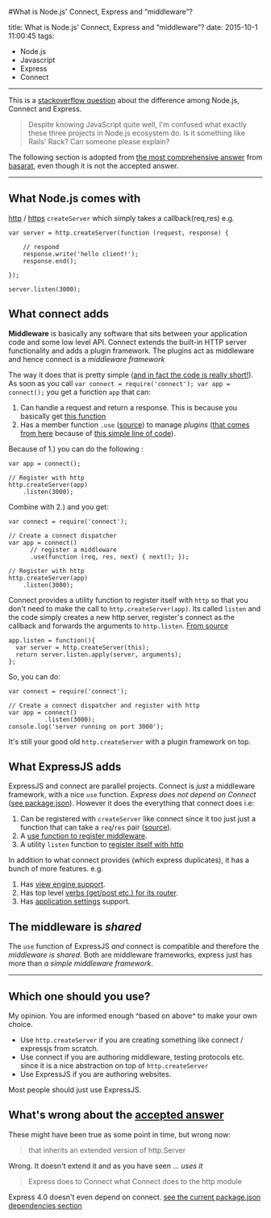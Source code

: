 #What is Node.js' Connect, Express and “middleware”?

title: What is Node.js' Connect, Express and “middleware”?
date: 2015-10-1 11:00:45
tags:
- Node.js
- Javascript
- Express
- Connect

---

This is a [stackoverflow question](http://stackoverflow.com/questions/5284340/what-is-node-js-connect-express-and-middleware) about the difference among Node.js, Connect and Express.
> Despite knowing JavaScript quite well, I'm confused what exactly these three projects in Node.js ecosystem do. Is it something like Rails' Rack? Can someone please explain?

The following section is adopted from [the most comprehensive answer](http://stackoverflow.com/a/23957864/3697757) from [basarat](http://stackoverflow.com/users/390330/basarat), even though it is not the accepted answer.
<!-- more -->


----------


What Node.js comes with
-----------------------
[http][1] / [https][2] `createServer` which simply takes a callback(req,res) e.g.

    var server = http.createServer(function (request, response) {

        // respond
        response.write('hello client!');
        response.end();

    });

    server.listen(3000);


What connect adds
-----------------
**Middleware** is basically any software that sits between your application code and some low level API. Connect extends the built-in HTTP server functionality and adds a plugin framework. The plugins act as middleware and hence connect is a *middleware framework*

The way it does that is pretty simple ([and in fact the code is really short!][3]). As soon as you call `var connect = require('connect'); var app = connect();` you get a function `app` that can:

 1.  Can handle a request and return a response. This is because you basically get [this function][4]
 2.  Has a member function `.use` ([source][7]) to manage *plugins* ([that comes from here][5] because of [this simple line of code][6]).

Because of 1.) you can do the following :

    var app = connect();

    // Register with http
    http.createServer(app)
        .listen(3000);

Combine with 2.) and you get:


    var connect = require('connect');

    // Create a connect dispatcher
    var app = connect()
          // register a middleware
          .use(function (req, res, next) { next(); });

    // Register with http
    http.createServer(app)
        .listen(3000);

Connect provides a utility function to register itself with `http` so that you don't need to make the call to `http.createServer(app)`. Its called `listen` and the code simply creates a new http server, register's connect as the callback and forwards the arguments to `http.listen`. [From source][8]

    app.listen = function(){
      var server = http.createServer(this);
      return server.listen.apply(server, arguments);
    };

So, you can do:

    var connect = require('connect');

    // Create a connect dispatcher and register with http
    var app = connect()
              .listen(3000);
    console.log('server running on port 3000');

It's still your good old `http.createServer` with a plugin framework on top.

What ExpressJS adds
-------------------
ExpressJS and connect are parallel projects. Connect is *just* a middleware framework, with a nice `use` function. *Express does not depend on Connect* ([see package.json][9]). However it does the everything that connect does i.e:

 1. Can be registered with `createServer` like connect since it too just just a function that can take a `req`/`res` pair ([source][10]).
 2. A [use function to register middleware][11].
 3. A utility `listen` function to [register itself with http][12]

In addition to what connect provides (which express duplicates), it has a bunch of more features. e.g.

 1. Has [view engine support][13].
 2. Has top level [verbs (get/post etc.) for its router][14].
 3. Has [application settings][15] support.

The middleware is *shared*
------------------------
The `use` function of ExpressJS *and* connect is compatible and therefore the *middleware is shared*. Both are middleware frameworks, express just has more than *a simple middleware framework*.


----------


Which one should you use?
------------------------

My opinion. You are informed enough ^based on above^ to make your own choice.

 - Use `http.createServer` if you are creating something like connect / expressjs from scratch.
 - Use connect if you are authoring middleware, testing protocols etc. since it is a nice abstraction on top of `http.createServer`
 - Use ExpressJS if you are authoring websites.

Most people should just use ExpressJS.

What's wrong about the [accepted answer](http://stackoverflow.com/questions/5284340/what-is-node-js-connect-express-and-middleware/5290324#5290324)
------------------------


These might have been true as some point in time, but wrong now:

> that inherits an extended version of http.Server

Wrong. It doesn't extend it and as you have seen ... *uses it*

> Express does to Connect what Connect does to the http module

Express 4.0 doesn't even depend on connect. [see the current package.json dependencies section][16]


  [1]: http://nodejs.org/api/http.html
  [2]: http://nodejs.org/api/https.html
  [3]: https://github.com/senchalabs/connect/blob/a9d71168013454635cf069ff2954977df355979f/lib/proto.js
  [4]: https://github.com/senchalabs/connect/blob/a9d71168013454635cf069ff2954977df355979f/lib/connect.js#L28
  [5]: https://github.com/senchalabs/connect/blob/a9d71168013454635cf069ff2954977df355979f/lib/proto.js
  [6]: https://github.com/senchalabs/connect/blob/a9d71168013454635cf069ff2954977df355979f/lib/connect.js#L29
  [7]: https://github.com/senchalabs/connect/blob/a9d71168013454635cf069ff2954977df355979f/lib/proto.js#L62
  [8]: https://github.com/senchalabs/connect/blob/a9d71168013454635cf069ff2954977df355979f/lib/proto.js#L231-L234
  [9]: https://github.com/visionmedia/express/blob/311e83e591a149a7549bab543dfd126d3223f7fd/package.json#L49-L68
  [10]: https://github.com/visionmedia/express/blob/311e83e591a149a7549bab543dfd126d3223f7fd/lib/express.js#L27
  [11]: https://github.com/visionmedia/express/blob/311e83e591a149a7549bab543dfd126d3223f7fd/lib/application.js#L174
  [12]: https://github.com/visionmedia/express/blob/311e83e591a149a7549bab543dfd126d3223f7fd/lib/application.js#L538-L541
  [13]: https://github.com/visionmedia/express/blob/311e83e591a149a7549bab543dfd126d3223f7fd/lib/application.js#L463
  [14]: https://github.com/visionmedia/express/blob/311e83e591a149a7549bab543dfd126d3223f7fd/lib/application.js#L408-L409
  [15]: https://github.com/visionmedia/express/blob/311e83e591a149a7549bab543dfd126d3223f7fd/lib/application.js#L307
  [16]: https://github.com/visionmedia/express/blob/311e83e591a149a7549bab543dfd126d3223f7fd/package.json#L49-L68